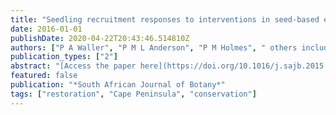 ```yaml
---
title: "Seedling recruitment responses to interventions in seed-based ecological restoration of Peninsula Shale Renosterveld, Cape Town"
date: 2016-01-01
publishDate: 2020-04-22T20:43:46.514810Z
authors: ["P A Waller", "P M L Anderson", "P M Holmes", " others including Nicky Allsopp"]
publication_types: ["2"]
abstract: "[Access the paper here](https://doi.org/10.1016/j.sajb.2015.09.009) Peninsula Shale Renosterveld, a Critically Endangered ecosystem, requires ecological restoration intervention on transformed areas. Yet there is little guidance due to very few renosterveld studies and limited knowledge of the mechanisms driving ecological …"
featured: false
publication: "*South African Journal of Botany*"
tags: ["restoration", "Cape Peninsula", "conservation"]
---
```


